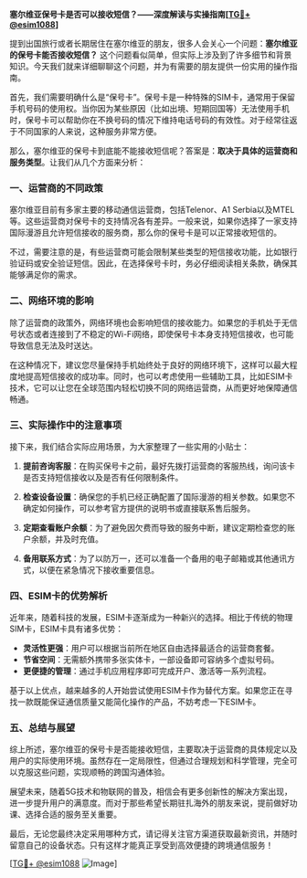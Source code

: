 **塞尔维亚保号卡是否可以接收短信？——深度解读与实操指南[[TG💪+ @esim1088](https://t.me/s/esim1088)]**

提到出国旅行或者长期居住在塞尔维亚的朋友，很多人会关心一个问题：**塞尔维亚的保号卡能否接收短信？** 这个问题看似简单，但实际上涉及到了许多细节和背景知识。今天我们就来详细聊聊这个问题，并为有需要的朋友提供一份实用的操作指南。

首先，我们需要明确什么是“保号卡”。保号卡是一种特殊的SIM卡，通常用于保留手机号码的使用权。当你因为某些原因（比如出境、短期回国等）无法使用手机时，保号卡可以帮助你在不换号码的情况下维持电话号码的有效性。对于经常往返于不同国家的人来说，这种服务非常方便。

那么，塞尔维亚的保号卡到底能不能接收短信呢？答案是：**取决于具体的运营商和服务类型**。让我们从几个方面来分析：

### 一、运营商的不同政策

塞尔维亚目前有多家主要的移动通信运营商，包括Telenor、A1 Serbia以及MTEL等。这些运营商对保号卡的支持情况各有差异。一般来说，如果你选择了一家支持国际漫游且允许短信接收的服务商，那么你的保号卡是可以正常接收短信的。

不过，需要注意的是，有些运营商可能会限制某些类型的短信接收功能，比如银行验证码或安全验证短信。因此，在选择保号卡时，务必仔细阅读相关条款，确保其能够满足你的需求。

### 二、网络环境的影响

除了运营商的政策外，网络环境也会影响短信的接收能力。如果您的手机处于无信号状态或者连接到了不稳定的Wi-Fi网络，即使保号卡本身支持短信接收，也可能导致信息无法及时送达。

在这种情况下，建议您尽量保持手机始终处于良好的网络环境下，这样可以最大程度地提高短信接收的成功率。同时，也可以考虑使用一些辅助工具，比如ESIM卡技术，它可以让您在全球范围内轻松切换不同的网络运营商，从而更好地保障通信畅通。

### 三、实际操作中的注意事项

接下来，我们结合实际应用场景，为大家整理了一些实用的小贴士：

1. **提前咨询客服**：在购买保号卡之前，最好先拨打运营商的客服热线，询问该卡是否支持短信接收以及是否有任何限制条件。
   
2. **检查设备设置**：确保您的手机已经正确配置了国际漫游的相关参数。如果您不确定如何操作，可以参考官方提供的说明书或直接联系售后服务。

3. **定期查看账户余额**：为了避免因欠费而导致的服务中断，建议定期检查您的账户余额，并及时充值。

4. **备用联系方式**：为了以防万一，还可以准备一个备用的电子邮箱或其他通讯方式，以便在紧急情况下接收重要信息。

### 四、ESIM卡的优势解析

近年来，随着科技的发展，ESIM卡逐渐成为一种新兴的选择。相比于传统的物理SIM卡，ESIM卡具有诸多优势：

- **灵活性更强**：用户可以根据当前所在地区自由选择最适合的运营商套餐。
- **节省空间**：无需额外携带多张实体卡，一部设备即可容纳多个虚拟号码。
- **更便捷的管理**：通过手机应用程序即可完成开户、激活等一系列流程。

基于以上优点，越来越多的人开始尝试使用ESIM卡作为替代方案。如果您正在寻找一款既能保证通信质量又能简化操作的产品，不妨考虑一下ESIM卡。

### 五、总结与展望

综上所述，塞尔维亚的保号卡是否能接收短信，主要取决于运营商的具体规定以及用户的实际使用环境。虽然存在一定局限性，但通过合理规划和科学管理，完全可以克服这些问题，实现顺畅的跨国沟通体验。

展望未来，随着5G技术和物联网的普及，相信会有更多创新性的解决方案出现，进一步提升用户的满意度。而对于那些希望长期驻扎海外的朋友来说，提前做好功课、选择合适的服务至关重要。

最后，无论您最终决定采用哪种方式，请记得关注官方渠道获取最新资讯，并随时留意自己的设备状态。只有这样才能真正享受到高效便捷的跨境通信服务！

[[TG💪+ @esim1088](https://t.me/s/esim1088) ![Image](https://i.postimg.cc/4NQfJmqS/Snipaste-2025-05-13-00-14-12.png)]
